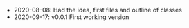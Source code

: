 * 2020-08-08: Had the idea, first files and outline of classes
* 2020-09-17: v0.0.1 First working version
